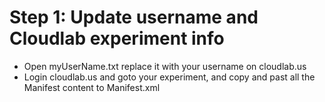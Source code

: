 # Step 1: Update username and Cloudlab experiment info
- Open myUserName.txt replace it with your username on cloudlab.us
- Login cloudlab.us and goto your experiment, and copy and past all the Manifest content to Manifest.xml


